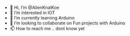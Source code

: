 - 👋 Hi, I’m @AlienKnalKoe
- 👀 I’m interested in IOT
- 🌱 I’m currently learning Arduino
- 💞️ I’m looking to collaborate on Fun projects with Arduino
- 📫 How to reach me .. dont know yet

<!---
AlienKnalKoe/AlienKnalKoe is a ✨ special ✨ repository because its `README.md` (this file) appears on your GitHub profile.
You can click the Preview link to take a look at your changes.
--->
